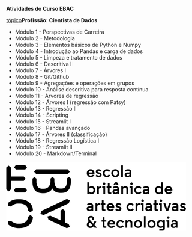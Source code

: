 **Atividades do Curso EBAC**

[tópico](EBAC_Profissao_Cientista_de_Dados/README.md)**Profissão: Cientista de Dados**

- Módulo 1 - Perspectivas de Carreira
- Módulo 2 - Metodologia
- Módulo 3 - Elementos básicos de Python e Numpy
- Módulo 4 - Introdução ao Pandas e carga de dados
- Módulo 5 - Limpeza e tratamento de dados
- Módulo 6 - Descritiva I
- Módulo 7 - Árvores I
- Módulo 8 - Git/Github
- Módulo 9 - Agregações e operações em grupos
- Módulo 10 - Análise descritiva para resposta contínua
- Módulo 11 - Árvores de regressão
- Módulo 12 - Árvores I (regressão com Patsy)
- Módulo 13 - Regressão II
- Módulo 14 - Scripting
- Módulo 15 - Streamlit I
- Módulo 16 - Pandas avançado
- Módulo 17 - Árvores II (classificação)
- Módulo 18 - Regressão Logística I
- Módulo 19 - Streamlit II
- Módulo 20 - Markdown/Terminal


![EBACLogo](https://github.com/raffaelhfarias/EBAC_Profissao_Cientista_de_Dados/blob/main/ebac_logo.png)
